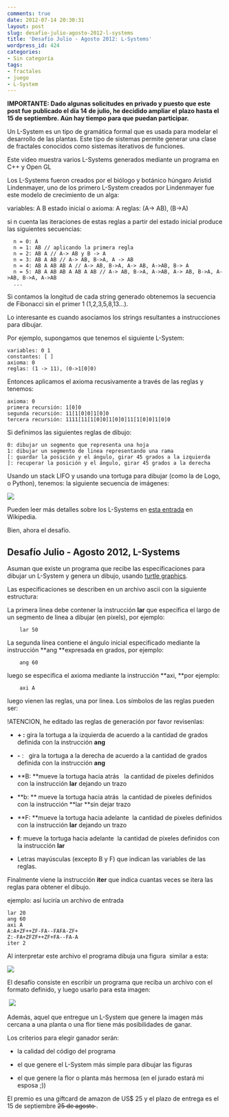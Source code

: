 ```yaml
---
comments: true
date: 2012-07-14 20:30:31
layout: post
slug: desafio-julio-agosto-2012-l-systems
title: 'Desafío Julio - Agosto 2012: L-Systems'
wordpress_id: 424
categories:
- Sin categoría
tags:
- fractales
- juego
- L-System
---
```


**IMPORTANTE: Dado algunas solicitudes en privado y puesto que este post fue publicado el día 14 de julio, he decidido ampliar el plazo hasta el 15 de septiembre. Aún hay tiempo para que puedan participar.**


Un L-System es un tipo de gramática formal que es usada para modelar el desarrollo de las plantas. Este tipo de sistemas permite generar una clase de fractales conocidos como sistemas iterativos de funciones.

Este video muestra varios L-Systems generados mediante un programa en C++ y Open GL



Los L-Systems fueron creados por el biólogo y botánico húngaro Aristid Lindenmayer, uno de los primero L-System creados por Lindenmayer fue este modelo de crecimiento de un alga:

variables: A B
estado inicial o axioma: A
reglas: (A-> AB), (B->A)

si n cuenta las iteraciones de estas reglas a partir del estado inicial produce las siguientes secuencias:

```
  n = 0: A
  n = 1: AB // aplicando la primera regla
  n = 2: AB A // A-> AB y B -> A
  n = 3: AB A AB // A-> AB, B->A, A -> AB
  n = 4: AB A AB AB A // A-> AB, B->A, A-> AB, A->AB, B-> A
  n = 5: AB A AB AB A AB A AB // A-> AB, B->A, A->AB, A-> AB, B->A, A->AB, B->A, A->AB
  ...
```

Si contamos la longitud de cada string generado obtenemos la secuencia de Fibonacci sin el primer 1 (1,2,3,5,8,13...).

Lo interesante es cuando asociamos los strings resultantes a instrucciones para dibujar.

Por ejemplo, supongamos que tenemos el siguiente L-System:

```
variables: 0 1
constantes: [ ]
axioma: 0
reglas: (1 -> 11), (0->1[0]0)
```

Entonces aplicamos el axioma recusivamente a través de las reglas y tenemos:

```
axioma: 0
primera recursión: 1[0]0
segunda recursión: 11[1[0]0]1[0]0
tercera recursión: 1111[11[1[0]0]1[0]0]11[1[0]0]1[0]0
```

Si definimos las siguientes reglas de dibujo:

```
0: dibujar un segmento que representa una hoja
1: dibujar un segmento de linea representando una rama
[: guardar la posición y el ángulo, girar 45 grados a la izquierda
]: recuperar la posición y el ángulo, girar 45 grados a la derecha
```

Usando un stack LIFO y usando una tortuga para dibujar (como la de Logo, o Python), tenemos: la siguiente secuencia de imágenes:


[![](/images/2012/07/l-systems-01.png)](/images/2012/07/l-systems-01.png)


Pueden leer más detalles sobre los L-Systems en [esta entrada](http://en.wikipedia.org/wiki/L-system) en Wikipedia.


Bien, ahora el desafío.


## Desafío Julio - Agosto 2012, L-Systems


Asuman que existe un programa que recibe las especificaciones para dibujar un L-System y genera un dibujo, usando [turtle graphics](http://en.wikipedia.org/wiki/Turtle_graphics).

Las especificaciones se describen en un archivo ascii con la siguiente estructura:

La primera linea debe contener la instrucción **lar** que especifica el largo de un segmento de linea a dibujar (en pixels), por ejemplo:

```
    lar 50
```

La segunda línea contiene el ángulo inicial especificado mediante la instrucción **ang **expresada en grados, por ejemplo:

```
    ang 60
```

luego se especifica el axioma mediante la instrucción **axi, **por ejemplo:

```    
    axi A
```

luego vienen las reglas, una por linea. Los símbolos de las reglas pueden ser:

!ATENCION, he editado las reglas de generación por favor revisenlas:

	
* **+ :** gira la tortuga a la izquierda de acuerdo a la cantidad de grados definida con la instrucción **ang**


* **-** :   gira la tortuga a la derecha de acuerdo a la cantidad de grados definida con la instrucción **ang**


* **B: **mueve la tortuga hacia atrás   la cantidad de pixeles definidos con la instrucción **lar** dejando un trazo


* **b: ** mueve la tortuga hacia atrás  la cantidad de pixeles definidos con la instrucción **lar **sin dejar trazo


* **F: **mueve la tortuga hacia adelante  la cantidad de pixeles definidos con la instrucción **lar** dejando un trazo


* **f**: mueve la tortuga hacia adelante  la cantidad de pixeles definidos con la instrucción **lar**


* Letras mayúsculas (excepto B y F) que indican las variables de las reglas.

Finalmente viene la instrucción **iter** que indica cuantas veces se itera las reglas para obtener el dibujo.


ejemplo: así luciría un archivo de entrada

```
lar 20
ang 60
axi A
A:A+ZF++ZF-FA--FAFA-ZF+
Z:-FA+ZFZF++ZF+FA--FA-A
iter 2
```   

Al interpretar este archivo el programa dibuja una figura  similar a esta:

[![](/images/2012/07/ejemplo-lsystem-2.png)](/images/2012/07/ejemplo-lsystem-2.png)

El desafío consiste en escribir un programa que reciba un archivo con el formato definido, y luego usarlo para esta imagen:


 [![](/images/2012/07/desafio-julio-agosto.png)](/images/2012/07/desafio-julio-agosto.png)




Además, aquel que entregue un L-System que genere la imagen más cercana a una planta o una flor tiene más posibilidades de ganar.




Los criterios para elegir ganador serán:






	
  * la calidad del código del programa

	
  * el que genere el L-System más simple para dibujar las figuras

	
  * el que genere la flor o planta más hermosa (en el jurado estará mi esposa ;))


El premio es una giftcard de amazon de US$ 25 y el plazo de entrega es el 15 de septiembre <del>25 de agosto </del>.
